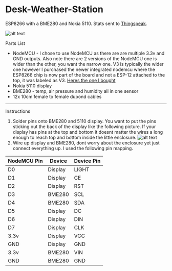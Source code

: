 # Desk-Weather-Station
ESP8266 with a BME280 and Nokia 5110. Stats sent to [Thingspeak](https://thingspeak.com/channels/351359).

![alt text](https://raw.githubusercontent.com/carlhako/Desk-Weather-Station/master/Station.png "Desk Weather Station")

Parts List
* NodeMCU - I chose to use NodeMCU as there are are multiple 3.3v and GND outputs. Also note there are 2 versions of the NodeMCU one is wider than the other, you want the narrow one. V3 is typically the wider one however I purchased the newer integrated nodemcu where the ESP8266 chip is now part of the board and not a ESP-12 attached to the top, it was labeled as V3. [Heres the one I bought](https://www.aliexpress.com/item/1pcs-NodeMCU-V3-Lua-WIFI-module-integration-of-ESP8266-extra-memory-32M-Flash-USB-serial-CH340G/32837858093.html)
* Nokia 5110 display
* BME280 - temp, air pressure and humidity all in one sensor
* 12x 10cm female to female dupond cables

---

Instructions

1. Solder pins onto BME280 and 5110 display. You want to put the pins sticking out the back of the display like the following picture. If your display has pins at the top and bottom it doesnt matter the wires a long enough to reach top and bottom inside the little enclosure.
![alt text](https://raw.githubusercontent.com/carlhako/Desk-Weather-Station/master/Wiring.png "Wiring")
2. Wire up display and BME280, dont worry about the enclosure yet just connect everything up. I used the following pin mapping. 

NodeMCU Pin | Device | Device Pin
--- | --- | ---
D0 | Display | LIGHT
D1 | Display | CE
D2 | Display | RST
D3 | BME280  | SCL
D4 | BME280  | SDA
D5 | Display | DC
D6 | Display | DIN
D7 | Display | CLK
3.3v | Display | VCC
GND  | Display | GND
3.3v | BME280 | VIN
GND  | BME280 | GND
